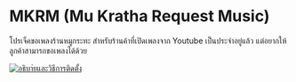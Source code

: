 # MKRM (Mu Kratha Request Music)

โปรเจ็คขอเพลงร้านหมูกระทะ สำหรับร้านค้าที่เปิดเพลงจาก Youtube เป็นประจำอยู่แล้ว แต่อยากให้ลูกค้าสามารถขอเพลงได้ด้วย

[![อธิบา่ยและวิธีการติดตั้ง](https://img.youtube.com/vi/1ZGIKMEDoKw/0.jpg)](https://www.youtube.com/watch?v=1ZGIKMEDoKw)
